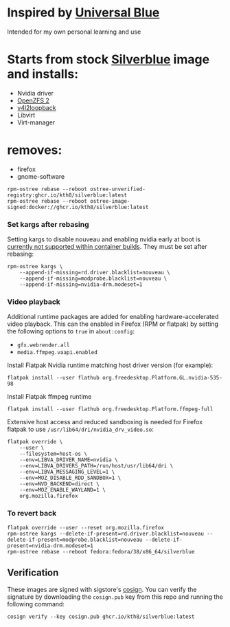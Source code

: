 # Inspired by [Universal Blue](https://github.com/ublue-os)

Intended for my own personal learning and use

# Starts from stock [Silverblue](https://quay.io/repository/fedora-ostree-desktops/silverblue?tab=tags) image and installs:
- Nvidia driver
- [OpenZFS 2](https://github.com/openzfs/zfs)     
- [v4l2loopback](https://github.com/umlaeute/v4l2loopback)
- Libvirt
- Virt-manager
# removes:
- firefox
- gnome-software

```shell
rpm-ostree rebase --reboot ostree-unverified-registry:ghcr.io/kth8/silverblue:latest
rpm-ostree rebase --reboot ostree-image-signed:docker://ghcr.io/kth8/silverblue:latest
```

### Set kargs after rebasing

Setting kargs to disable nouveau and enabling nvidia early at boot is [currently not supported within container builds](https://github.com/coreos/rpm-ostree/issues/3738). They must be set after rebasing:

```shell
rpm-ostree kargs \
    --append-if-missing=rd.driver.blacklist=nouveau \
    --append-if-missing=modprobe.blacklist=nouveau \
    --append-if-missing=nvidia-drm.modeset=1
```
### Video playback

Additional runtime packages are added for enabling hardware-accelerated video playback. This can the enabled in Firefox (RPM or flatpak) by setting the following options to `true` in `about:config`:

* `gfx.webrender.all`
* `media.ffmpeg.vaapi.enabled`

Install Flatpak Nvidia runtime matching host driver version (for example):
```
flatpak install --user flathub org.freedesktop.Platform.GL.nvidia-535-98
```

Install Flatpak ffmpeg runtime
```
flatpak install --user flathub org.freedesktop.Platform.ffmpeg-full
```


Extensive host access and reduced sandboxing is needed for Firefox flatpak to use `/usr/lib64/dri/nvidia_drv_video.so`:

```shell
flatpak override \
    --user \
    --filesystem=host-os \
    --env=LIBVA_DRIVER_NAME=nvidia \
    --env=LIBVA_DRIVERS_PATH=/run/host/usr/lib64/dri \
    --env=LIBVA_MESSAGING_LEVEL=1 \
    --env=MOZ_DISABLE_RDD_SANDBOX=1 \
    --env=NVD_BACKEND=direct \
    --env=MOZ_ENABLE_WAYLAND=1 \
    org.mozilla.firefox
```

### To revert back

```shell
flatpak override --user --reset org.mozilla.firefox
rpm-ostree kargs --delete-if-present=rd.driver.blacklist=nouveau --delete-if-present=modprobe.blacklist=nouveau --delete-if-present=nvidia-drm.modeset=1 
rpm-ostree rebase --reboot fedora:fedora/38/x86_64/silverblue
```

## Verification

These images are signed with sigstore's [cosign](https://docs.sigstore.dev/cosign/overview/). You can verify the signature by downloading the `cosign.pub` key from this repo and running the following command:

```shell
cosign verify --key cosign.pub ghcr.io/kth8/silverblue:latest
```
